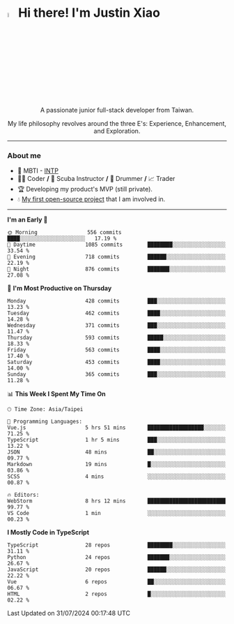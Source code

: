 # <img src="https://media.giphy.com/media/hvRJCLFzcasrR4ia7z/giphy.gif" width="5%">Hi there! I'm Justin Xiao
<p align="center">A passionate junior full-stack developer from Taiwan.  </p>
<p align="center">My life philosophy revolves around the three E's: Experience, Enhancement, and Exploration.</p>

---
### About me
- 👀 MBTI - [INTP](https://www.16personalities.com/intp-personality)
- 👨‍💻 Coder **/** 🤿 Scuba Instructor **/** 🥁 Drummer **/** 📈 Trader
- 🏆 Developing my product's MVP (still private).
- 💧 [My first open-source project](https://github.com/Game-as-a-Service/Game-Lobby-Web) that I am involved in.

---
<!--START_SECTION:waka-->
**I'm an Early 🐤** 

```text
🌞 Morning                556 commits         ████░░░░░░░░░░░░░░░░░░░░░   17.19 % 
🌆 Daytime                1085 commits        ████████░░░░░░░░░░░░░░░░░   33.54 % 
🌃 Evening                718 commits         ██████░░░░░░░░░░░░░░░░░░░   22.19 % 
🌙 Night                  876 commits         ███████░░░░░░░░░░░░░░░░░░   27.08 % 
```
📅 **I'm Most Productive on Thursday** 

```text
Monday                   428 commits         ███░░░░░░░░░░░░░░░░░░░░░░   13.23 % 
Tuesday                  462 commits         ████░░░░░░░░░░░░░░░░░░░░░   14.28 % 
Wednesday                371 commits         ███░░░░░░░░░░░░░░░░░░░░░░   11.47 % 
Thursday                 593 commits         █████░░░░░░░░░░░░░░░░░░░░   18.33 % 
Friday                   563 commits         ████░░░░░░░░░░░░░░░░░░░░░   17.40 % 
Saturday                 453 commits         ████░░░░░░░░░░░░░░░░░░░░░   14.00 % 
Sunday                   365 commits         ███░░░░░░░░░░░░░░░░░░░░░░   11.28 % 
```


📊 **This Week I Spent My Time On** 

```text
🕑︎ Time Zone: Asia/Taipei

💬 Programming Languages: 
Vue.js                   5 hrs 51 mins       ██████████████████░░░░░░░   71.25 % 
TypeScript               1 hr 5 mins         ███░░░░░░░░░░░░░░░░░░░░░░   13.22 % 
JSON                     48 mins             ██░░░░░░░░░░░░░░░░░░░░░░░   09.77 % 
Markdown                 19 mins             █░░░░░░░░░░░░░░░░░░░░░░░░   03.86 % 
SCSS                     4 mins              ░░░░░░░░░░░░░░░░░░░░░░░░░   00.87 % 

🔥 Editors: 
WebStorm                 8 hrs 12 mins       █████████████████████████   99.77 % 
VS Code                  1 min               ░░░░░░░░░░░░░░░░░░░░░░░░░   00.23 % 
```

**I Mostly Code in TypeScript** 

```text
TypeScript               28 repos            ████████░░░░░░░░░░░░░░░░░   31.11 % 
Python                   24 repos            ███████░░░░░░░░░░░░░░░░░░   26.67 % 
JavaScript               20 repos            ██████░░░░░░░░░░░░░░░░░░░   22.22 % 
Vue                      6 repos             ██░░░░░░░░░░░░░░░░░░░░░░░   06.67 % 
HTML                     2 repos             █░░░░░░░░░░░░░░░░░░░░░░░░   02.22 % 
```




 Last Updated on 31/07/2024 00:17:48 UTC
<!--END_SECTION:waka-->
